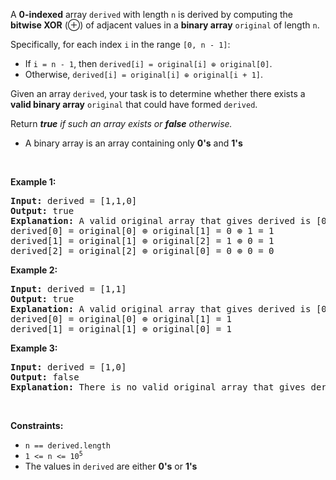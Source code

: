 <p>A <strong>0-indexed</strong> array <code>derived</code> with length <code>n</code> is derived by computing the <strong>bitwise XOR</strong>&nbsp;(&oplus;) of adjacent values in a <strong>binary array</strong> <code>original</code> of length <code>n</code>.</p>

<p>Specifically, for each index <code>i</code> in the range <code>[0, n - 1]</code>:</p>

<ul>
	<li>If <code>i = n - 1</code>, then <code>derived[i] = original[i] &oplus; original[0]</code>.</li>
	<li>Otherwise, <code>derived[i] = original[i] &oplus; original[i + 1]</code>.</li>
</ul>

<p>Given an array <code>derived</code>, your task is to determine whether there exists a <strong>valid binary array</strong> <code>original</code> that could have formed <code>derived</code>.</p>

<p>Return <em><strong>true</strong> if such an array exists or <strong>false</strong> otherwise.</em></p>

<ul>
	<li>A binary array is an array containing only <strong>0&#39;s</strong> and <strong>1&#39;s</strong></li>
</ul>

<p>&nbsp;</p>
<p><strong class="example">Example 1:</strong></p>

<pre>
<strong>Input:</strong> derived = [1,1,0]
<strong>Output:</strong> true
<strong>Explanation:</strong> A valid original array that gives derived is [0,1,0].
derived[0] = original[0] &oplus; original[1] = 0 &oplus; 1 = 1 
derived[1] = original[1] &oplus; original[2] = 1 &oplus; 0 = 1
derived[2] = original[2] &oplus; original[0] = 0 &oplus; 0 = 0
</pre>

<p><strong class="example">Example 2:</strong></p>

<pre>
<strong>Input:</strong> derived = [1,1]
<strong>Output:</strong> true
<strong>Explanation:</strong> A valid original array that gives derived is [0,1].
derived[0] = original[0] &oplus; original[1] = 1
derived[1] = original[1] &oplus; original[0] = 1
</pre>

<p><strong class="example">Example 3:</strong></p>

<pre>
<strong>Input:</strong> derived = [1,0]
<strong>Output:</strong> false
<strong>Explanation:</strong> There is no valid original array that gives derived.
</pre>

<p>&nbsp;</p>
<p><strong>Constraints:</strong></p>

<ul>
	<li><code>n == derived.length</code></li>
	<li><code>1 &lt;= n&nbsp;&lt;= 10<sup>5</sup></code></li>
	<li>The values in <code>derived</code>&nbsp;are either <strong>0&#39;s</strong> or <strong>1&#39;s</strong></li>
</ul>
